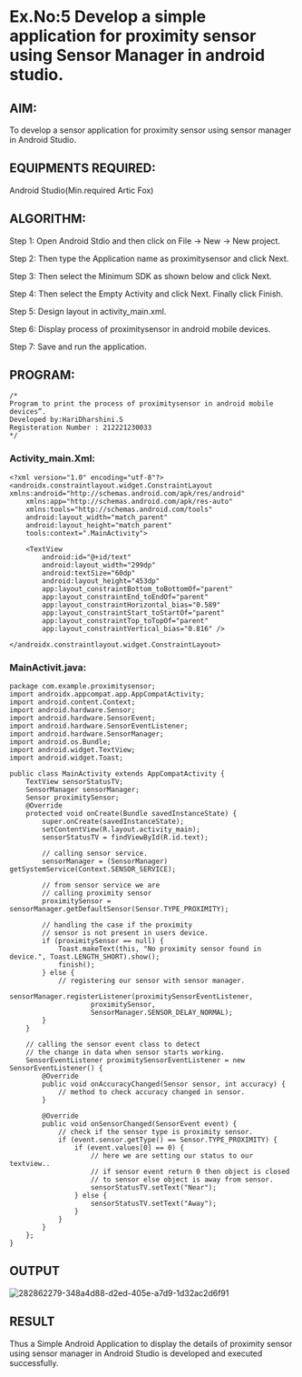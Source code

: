 # Ex.No:5 Develop a simple application for proximity sensor using Sensor Manager in android studio.


## AIM:

To develop a sensor application for proximity sensor using sensor manager in Android Studio.

## EQUIPMENTS REQUIRED:

Android Studio(Min.required Artic Fox)

## ALGORITHM:

Step 1: Open Android Stdio and then click on File -> New -> New project.

Step 2: Then type the Application name as proximitysensor and click Next. 

Step 3: Then select the Minimum SDK as shown below and click Next.

Step 4: Then select the Empty Activity and click Next. Finally click Finish.

Step 5: Design layout in activity_main.xml.

Step 6: Display process of proximitysensor in android mobile devices.

Step 7: Save and run the application.

## PROGRAM:
```
/*
Program to print the process of proximitysensor in android mobile devices”.
Developed by:HariDharshini.S
Registeration Number : 212221230033
*/
```
### Activity_main.Xml:
```
<?xml version="1.0" encoding="utf-8"?>
<androidx.constraintlayout.widget.ConstraintLayout xmlns:android="http://schemas.android.com/apk/res/android"
    xmlns:app="http://schemas.android.com/apk/res-auto"
    xmlns:tools="http://schemas.android.com/tools"
    android:layout_width="match_parent"
    android:layout_height="match_parent"
    tools:context=".MainActivity">

    <TextView
        android:id="@+id/text"
        android:layout_width="299dp"
        android:textSize="60dp"
        android:layout_height="453dp"
        app:layout_constraintBottom_toBottomOf="parent"
        app:layout_constraintEnd_toEndOf="parent"
        app:layout_constraintHorizontal_bias="0.589"
        app:layout_constraintStart_toStartOf="parent"
        app:layout_constraintTop_toTopOf="parent"
        app:layout_constraintVertical_bias="0.816" />

</androidx.constraintlayout.widget.ConstraintLayout>
```
### MainActivit.java:
```
package com.example.proximitysensor;
import androidx.appcompat.app.AppCompatActivity;
import android.content.Context;
import android.hardware.Sensor;
import android.hardware.SensorEvent;
import android.hardware.SensorEventListener;
import android.hardware.SensorManager;
import android.os.Bundle;
import android.widget.TextView;
import android.widget.Toast;

public class MainActivity extends AppCompatActivity {
    TextView sensorStatusTV;
    SensorManager sensorManager;
    Sensor proximitySensor;
    @Override
    protected void onCreate(Bundle savedInstanceState) {
        super.onCreate(savedInstanceState);
        setContentView(R.layout.activity_main);
        sensorStatusTV = findViewById(R.id.text);

        // calling sensor service.
        sensorManager = (SensorManager) getSystemService(Context.SENSOR_SERVICE);

        // from sensor service we are
        // calling proximity sensor
        proximitySensor = sensorManager.getDefaultSensor(Sensor.TYPE_PROXIMITY);

        // handling the case if the proximity
        // sensor is not present in users device.
        if (proximitySensor == null) {
            Toast.makeText(this, "No proximity sensor found in device.", Toast.LENGTH_SHORT).show();
            finish();
        } else {
            // registering our sensor with sensor manager.
            sensorManager.registerListener(proximitySensorEventListener,
                    proximitySensor,
                    SensorManager.SENSOR_DELAY_NORMAL);
        }
    }

    // calling the sensor event class to detect
    // the change in data when sensor starts working.
    SensorEventListener proximitySensorEventListener = new SensorEventListener() {
        @Override
        public void onAccuracyChanged(Sensor sensor, int accuracy) {
            // method to check accuracy changed in sensor.
        }

        @Override
        public void onSensorChanged(SensorEvent event) {
            // check if the sensor type is proximity sensor.
            if (event.sensor.getType() == Sensor.TYPE_PROXIMITY) {
                if (event.values[0] == 0) {
                    // here we are setting our status to our textview..
                    // if sensor event return 0 then object is closed
                    // to sensor else object is away from sensor.
                    sensorStatusTV.setText("Near");
                } else {
                    sensorStatusTV.setText("Away");
                }
            }
        }
    };
}
```
## OUTPUT

![282862279-348a4d88-d2ed-405e-a7d9-1d32ac2d6f91](https://github.com/Haridharshini21500176/Ex_No_5_AdvProximity/assets/94168395/94a659c8-0d80-449b-a20f-4032459f05e2)



## RESULT
Thus a Simple Android Application to display the details of proximity sensor using sensor manager in Android Studio is developed and executed successfully.
